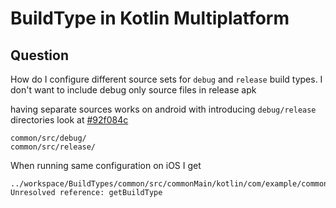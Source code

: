 # BuildType in Kotlin Multiplatform 

## Question
How do I configure different source sets for `debug` and `release` build types. I don't want to include debug only source files in release apk

having separate sources works on android with introducing `debug/release` directories look at [#92f084c](https://github.com/svkaka/BuildTypeKMP/commit/92f084cdb6b687f08bdcb0d6f8a4f281ae781d24)
```
common/src/debug/
common/src/release/
```

When running same configuration on iOS I get
```
../workspace/BuildTypes/common/src/commonMain/kotlin/com/example/common/App.kt:18:38 Unresolved reference: getBuildType
```
